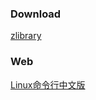 ### Download
[zlibrary](https://1lib.education/s/?q=UNIX%E7%8E%AF%E5%A2%83%E9%AB%98%E7%BA%A7%E7%BC%96%E7%A8%8B)  

### Web
[Linux命令行中文版](http://billie66.github.io/TLCL/book/)
